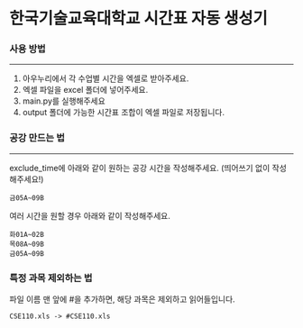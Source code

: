 # 한국기술교육대학교 시간표 자동 생성기

### 사용 방법

---
1. 아우누리에서 각 수업별 시간을 엑셀로 받아주세요.
2. 엑셀 파일을 excel 폴더에 넣어주세요.
3. main.py를 실행해주세요
4. output 폴더에 가능한 시간표 조합이 엑셀 파일로 저장됩니다.


### 공강 만드는 법

---
exclude_time에 아래와 같이 원하는 공강 시간을 작성해주세요. (띄어쓰기 없이 작성해주세요!)
```
금05A~09B
```

여러 시간을 원할 경우 아래와 같이 작성해주세요.
```
화01A~02B
목08A~09B
금05A~09B
```

### 특정 과목 제외하는 법
파일 이름 맨 앞에 #을 추가하면, 해당 과목은 제외하고 읽어들입니다.
```
CSE110.xls -> #CSE110.xls
```